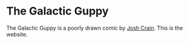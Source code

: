 # The Galactic Guppy

The Galactic Guppy is a poorly drawn comic by [Josh Crain](https://joshcrain.io/). This is the website.